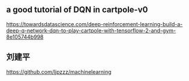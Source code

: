 ## a good tutorial of DQN in cartpole-v0
https://towardsdatascience.com/deep-reinforcement-learning-build-a-deep-q-network-dqn-to-play-cartpole-with-tensorflow-2-and-gym-8e105744b998

## 刘建平
https://github.com/ljpzzz/machinelearning
